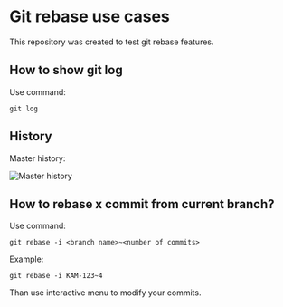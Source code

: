 # Git rebase use cases

This repository was created to test git rebase features.

## How to show git log
Use command:

```git log```

## History

Master history:

![Master history](docs/master-log.png?raw=true)

## How to rebase x commit from current branch?

Use command:

```git rebase -i <branch name>~<number of commits>```

Example:

```git rebase -i KAM-123~4```

Than use interactive menu to modify your commits.